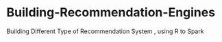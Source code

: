 # Building-Recommendation-Engines
Building Different Type of Recommendation System , using R to Spark
